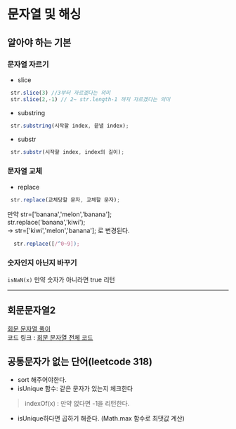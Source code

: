 # 문자열 및 해싱
## 알아야 하는 기본
### 문자열 자르기
- slice
```js
 str.slice(3) //3부터 자르겠다는 의미
 str.slice(2,-1) // 2~ str.length-1 까지 자르겠다는 의미
```
- substring
```js
 str.substring(시작할 index, 끝낼 index);
```

- substr
```js
 str.substr(시작할 index, index의 길이);
```
### 문자열 교체
- replace
```js
 str.replace(교체당할 문자, 교체할 문자);
```
 만약 str=['banana','melon','banana'];</br>
 str.replace('banana','kiwi');</br>
 -> str=['kiwi','melon','banana']; 로 변경된다.

```js
  str.replace([/^0~9]);
```

### 숫자인지 아닌지 바꾸기
`isNaN(x)` 만약 숫자가 아니라면 true 리턴

* * * 
## 회문문자열2
<a href="https://velog.io/@mingsomm/%ED%9A%8C%EB%AC%B8%EB%AC%B8%EC%9E%90%EC%97%B4%ED%88%AC%ED%8F%AC%EC%9D%B8%ED%8A%B8-%EB%AC%B8%EC%9E%90%EC%97%B4%ED%99%9C%EC%9A%A9" target="_blank">회문 문자열 풀이</a>
</br>
코드 링크 : <a href="https://github.com/urther/algorithm-study/blob/main/%EC%88%98%EC%97%85/string-with-hasing/wordChain2.js">회문 문자열 전체 코드</a>

## 공통문자가 없는 단어(leetcode 318)
- sort 해주어야한다. 
- isUnique 함수: 같은 문자가 있는지 체크한다
> indexOf(x) : 만약 없다면 -1을 리턴한다.
- isUnique하다면 곱하기 해준다. (Math.max 함수로 최댓값 계산)

